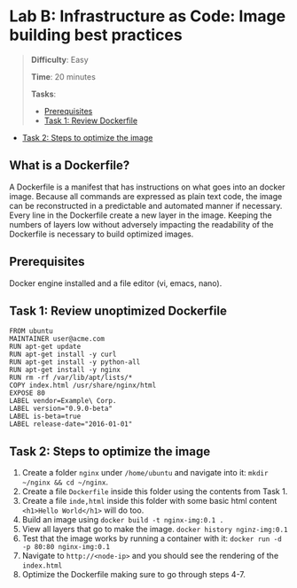 # Lab B: Infrastructure as Code: Image building best practices

> **Difficulty**: Easy
>
> **Time**: 20 minutes
>
> **Tasks**:
>
>* [Prerequisites](#prerequisites)
>* [Task 1: Review Dockerfile](#review-dockerfile)
* [Task 2: Steps to optimize the image](#steps-to-optimize--the-image)

## What is a Dockerfile?
A Dockerfile is a manifest that has instructions on what goes into an docker image. Because all commands are expressed as plain text code, the image can be reconstructed in a predictable and automated manner if necessary.
Every line in the Dockerfile create a new layer in the image. Keeping the numbers of layers low without adversely impacting the readability of the Dockerfile is necessary to build optimized images.

## Prerequisites

Docker engine installed and a file editor (vi, emacs, nano).

## Task 1: Review unoptimized Dockerfile
```
FROM ubuntu
MAINTAINER user@acme.com
RUN apt-get update
RUN apt-get install -y curl
RUN apt-get install -y python-all
RUN apt-get install -y nginx
RUN rm -rf /var/lib/apt/lists/*
COPY index.html /usr/share/nginx/html
EXPOSE 80
LABEL vendor=Example\ Corp.
LABEL version="0.9.0-beta"
LABEL is-beta=true
LABEL release-date="2016-01-01"
```

## Task 2: Steps to optimize the image

1. Create a folder `nginx` under `/home/ubuntu` and navigate into it: `mkdir ~/nginx && cd ~/nginx`.
2. Create a file `Dockerfile` inside this folder using the contents from Task 1.
3. Create a file `inde,html` inside this folder with some basic html content `<h1>Hello World</h1>` will do too.
4. Build an image using `docker build -t nginx-img:0.1 .`
5. View all layers that go to make the image. `docker history nginz-img:0.1`
6. Test that the image works by running a container with it: `docker run -d -p 80:80 nginx-img:0.1`
7. Navigate to `http://<node-ip>` and you should see the rendering of the `index.html`
8. Optimize the Dockerfile making sure to go through steps 4-7.
